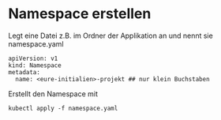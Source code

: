 # Namespace erstellen

Legt eine Datei z.B. im Ordner der Applikation an und nennt sie namespace.yaml

```text
apiVersion: v1
kind: Namespace
metadata:
  name: <eure-initialien>-projekt ## nur klein Buchstaben
```

Erstellt den Namespace mit

```text
kubectl apply -f namespace.yaml
```



